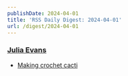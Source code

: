 ```yaml
---
publishDate: 2024-04-01
title: 'RSS Daily Digest: 2024-04-01'
url: /digest/2024-04-01
---
```


### [Julia Evans](http://jvns.ca/)

  * [Making crochet cacti](https://jvns.ca/blog/2024/04/01/making-crochet-cacti/)
  
